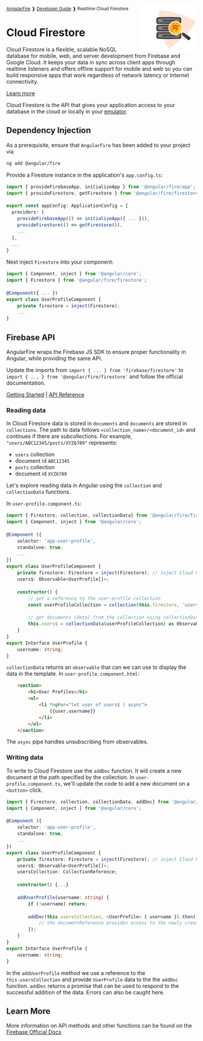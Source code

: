 <img align="right" width="30%" src="images/firestore-illo_1x.png">

<small>
<a href="https://github.com/angular/angularfire">AngularFire</a> &#10097; <a href="../README.md#developer-guide">Developer Guide</a> &#10097; Realtime Cloud Firestore
</small>

# Cloud Firestore

Cloud Firestore is a flexible, scalable NoSQL database for mobile, web, and server development from Firebase and Google Cloud. It keeps your data in sync across client apps through realtime listeners and offers offline support for mobile and web so you can build responsive apps that work regardless of network latency or Internet connectivity. 

[Learn more](https://firebase.google.com/docs/firestore)

Cloud Firestore is the API that gives your application access to your database in the cloud or locally in your [emulator](https://firebase.google.com/docs/emulator-suite).

## Dependency Injection

As a prerequisite, ensure that `AngularFire` has been added to your project via
```bash
ng add @angular/fire
```
Provide a Firestore instance in the application's `app.config.ts`:

```ts
import { provideFirebaseApp, initializeApp } from '@angular/fire/app';
import { provideFirestore, getFirestore } from '@angular/fire/firestore';

export const appConfig: ApplicationConfig = {
  providers: [
    provideFirebaseApp(() => initializeApp({ ... })),
    provideFirestore(() => getFirestore()),
    ...
  ],
  ...
}
```

Next inject `Firestore` into your component:

```typescript
import { Component, inject } from '@angular/core';
import { Firestore } from '@angular/fire/firestore';

@Component({ ... })
export class UserProfileComponent {
    private firestore = inject(Firestore);
    ...
}
```

## Firebase API

AngularFire wraps the Firebase JS SDK to ensure proper functionality in Angular, while providing the same API.

Update the imports from `import { ... } from 'firebase/firestore'` to `import { ... } from '@angular/fire/firestore'` and follow the official documentation.

[Getting Started](https://firebase.google.com/docs/firestore/quickstart#web-modular-api) | [API Reference](https://firebase.google.com/docs/reference/js/firestore)

### Reading data

In Cloud Firestore data is stored in `documents` and `documents` are stored in `collections`. The path to data follows `<collection_name>/<document_id>` and continues if there are subcollections. For example, `"users/ABC12345/posts/XYZ6789"` represents:
* `users` collection
* document id `ABC12345`
* `posts` collection
* document id `XYZ6789`


Let's explore reading data in Angular using the `collection` and `collectionData` functions.

In `user-profile.component.ts`:

```typescript
import { Firestore, collection, collectionData} from '@angular/fire/firestore';
import { Component, inject } from '@angular/core';

@Component ({
    selector: 'app-user-profile',
    standalone: true,
    ...
})
export class UserProfileComponent {
    private firestore: Firestore = inject(Firestore); // inject Cloud Firestore
    users$: Observable<UserProfile[]>;

    constructor() {
        // get a reference to the user-profile collection
        const userProfileCollection = collection(this.firestore, 'users');

        // get documents (data) from the collection using collectionData
        this.users$ = collectionData(userProfileCollection) as Observable<UserProfile[]>;
    }
}
export Interface UserProfile {
    username: string;
}
```
`collectionData` returns an `observable` that can we can use to display the data in the template. In `user-profile.component.html`:

```html
    <section>
        <h1>User Profiles</h1>
        <ul>
            <li *ngFor="let user of users$ | async">
                {{user.username}}
            </li>
        </ul>
    </section>
```

The `async` pipe handles unsubscribing from observables.

### Writing data

To write to Cloud Firestore use the `addDoc` function. It will create a new document at the path specified by the collection. In `user-profile.component.ts`, we'll update the code to add a new document on a `<button>` click.


```typescript
import { Firestore, collection, collectionData, addDoc} from '@angular/fire/firestore';
import { Component, inject } from '@angular/core';

@Component ({
    selector: 'app-user-profile',
    standalone: true,
    ...
})
export class UserProfileComponent {
    private firestore: Firestore = inject(Firestore); // inject Cloud Firestore
    users$: Observable<UserProfile[]>;
    usersCollection: CollectionReference;
    
    constructor() {...}

    addUserProfile(username: string) {
        if (!username) return;

        addDoc(this.usersCollection, <UserProfile> { username }).then((documentReference: DocumentReference) => {
            // the documentReference provides access to the newly created document
        });
    }
}
export Interface UserProfile {
    username: string;
}
```
In the `addUserProfile` method we use a reference to the `this.usersCollection` and provide `UserProfile` data to the the `addDoc` function. `addDoc` returns a promise that can be used to respond to the successful addition of the data. Errors can also be caught here.

## Learn More
More information on API methods and other functions can be found on the [Firebase Official Docs](https://firebase.google.com/docs/reference/js/firestore_)
